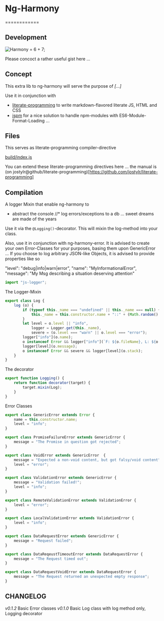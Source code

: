 # Ng-Harmony
============

## Development

![Harmony = 6 + 7;](logo.png "Harmony - Fire in my eyes")

Please concoct a rather useful gist here ...

## Concept

This extra lib to ng-harmony will serve the purpose of *[...]*

Use it in conjunction with

* [literate-programming](http://npmjs.org/packages/literate-programming "click for npm-package-homepage") to write markdown-flavored literate JS, HTML and CSS
* [jspm](https://www.npmjs.com/package/jspm "click for npm-package-homepage") for a nice solution to handle npm-modules with ES6-Module-Format-Loading ...

## Files

This serves as literate-programming compiler-directive

[build/index.js](#Compilation "save:")

You can extend these literate-programming directives here ... the manual is (on jostylr@github/literate-programming)[https://github.com/jostylr/literate-programming]

## Compilation

A logger Mixin that enable ng-harmony to
* abstract the console
//* log errors/exceptions to a db ... sweet dreams are made of the years

Use it via the `@Logging()`-decorator.
This will mixin the log-method into your class.

Also, use it in conjunction with ng-harmony-error.
It is advised to create your own Error-Classes for your purposes,
basing them upon GenericError ...
If you choose to log arbitrary JSON-like Objects, it is advised to
provide properties like so

"level": "debug|info|warn|error",
"name": "MyInformationalError",
"message": "My Msg describing a situation deserving attention"

```javascript
import "js-logger";
```
The Logger-Mixin

```javascript
export class Log {
    log (o) {
        if (typeof this._name === "undefined" || this._name === null) {
            this._name = this.constructor.name + "::" + (Math.random() / (new Date()).getTime()).toString(36).slice(-7);
        }
        let level = o.level || "info",
            logger = Logger.get(this._name),
            severe = (o.level === "warn" || o.level === "error");
        logger["info"](o.name);
        o instanceof Error && logger["info"](`F: ${o.fileName}, L: ${o.lineNumber}, C: ${o.columnNumber}`);
        logger[level](o.message);
        o instanceof Error && severe && logger[level](o.stack);
    }
}
```

The decorator

```javascript
export function Logging() {
	return function decorator(target) {
		target.mixin(Log);
	}
}
```

Error Classes

```javascript
export class GenericError extends Error {
    name = this.constructor.name;
    level = "info";
}

export class PromiseFailureError extends GenericError {
    message = "The Promise in question got rejected";
}

export class VoidError extends GenericError  {
    message = "Expected a non-void content, but got falsy/void content";
    level = "error";
}

export class ValidationError extends GenericError {
    message = "Validation failed!";
    level = "info";
}

export class RemoteValidationError extends ValidationError {
    level = "error";
}

export class LocalValidationError extends ValidationError {
    level = "info";
}

export class DataRequestError extends GenericError {
    message = "Request failed";
}

export class DataReqeustTimeoutError extends DataRequestError {
    message = "The Request timed out";
}

export class DataRequestVoidError extends DataRequestError {
    message = "The Request returned an unexpected empty response";
}
```

## CHANGELOG

*v0.1.2* Basic Error classes
*v0.1.0* Basic Log class with log method only, Logging decorator
